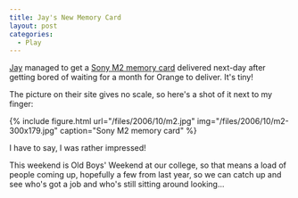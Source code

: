 ```yaml
---
title: Jay's New Memory Card
layout: post
categories:
  - Play
---
```

[Jay](https://pictures.scholesmafia.co.uk/index.php/?profile=31) managed to get a [Sony M2 memory card](http://sony.co.uk/view/ShowProduct.action?product=MSA1GA) delivered next-day after getting bored of waiting for a month for Orange to deliver. It's tiny!

The picture on their site gives no scale, so here's a shot of it next to my finger:

{% include figure.html url="/files/2006/10/m2.jpg" img="/files/2006/10/m2-300x179.jpg" caption="Sony M2 memory card" %}

I have to say, I was rather impressed!

This weekend is Old Boys' Weekend at our college, so that means a load of people coming up, hopefully a few from last year, so we can catch up and see who's got a job and who's still sitting around looking...
